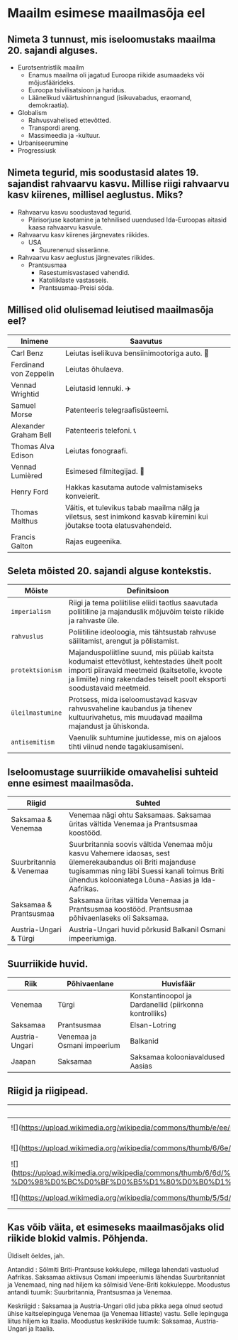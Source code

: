 # Maailm esimese maailmasõja eel

## Nimeta 3 tunnust, mis iseloomustaks maailma 20. sajandi alguses.

* Eurotsentristlik maailm
	* Enamus maailma oli jagatud Euroopa riikide asumaadeks või mõjusfäärideks.
	* Euroopa tsivilisatsioon ja haridus.
	* Läänelikud väärtushinnangud (isikuvabadus, eraomand, demokraatia).
* Globalism
	* Rahvusvahelised ettevõtted.
	* Transpordi areng.
	* Massimeedia ja -kultuur.
* Urbaniseerumine
* Progressiusk

## Nimeta tegurid, mis soodustasid alates 19. sajandist rahvaarvu kasvu. Millise riigi rahvaarvu kasv kiirenes, millisel aeglustus. Miks?

* Rahvaarvu kasvu soodustavad tegurid.
	* Pärisorjuse kaotamine ja tehnilised uuendused Ida-Euroopas aitasid kaasa rahvaarvu kasvule.
* Rahvaarvu kasv kiirenes järgnevates riikides.
	* USA
		* Suurenenud sisseränne.
* Rahvaarvu kasv aeglustus järgnevates riikides.
	* Prantsusmaa
		* Rasestumisvastased vahendid.
		* Katoliiklaste vastasseis.
		* Prantsusmaa-Preisi sõda.

## Millised olid olulisemad leiutised maailmasõja eel?

| Inimene | Saavutus |
|---------|----------|
| Carl Benz | Leiutas iseliikuva bensiinimootoriga auto. 🚗|
| Ferdinand von Zeppelin | Leiutas õhulaeva. |
| Vennad Wrightid | Leiutasid lennuki. ✈️ |
| Samuel Morse | Patenteeris telegraafisüsteemi. |
| Alexander Graham Bell | Patenteeris telefoni. 📞 |
| Thomas Alva Edison | Leiutas fonograafi. |
| Vennad Lumièred | Esimesed filmitegijad. 🎥 |
| Henry Ford | Hakkas kasutama autode valmistamiseks konveierit. |
| Thomas Malthus | Väitis, et tulevikus tabab maailma nälg ja viletsus, sest inimkond kasvab kiiremini kui jõutakse toota elatusvahendeid. |
| Francis Galton | Rajas eugeenika. |

## Seleta mõisted 20. sajandi alguse kontekstis.

| Mõiste | Definitsioon |
|--------|--------------|
| `imperialism` | Riigi ja tema poliitilise eliidi taotlus saavutada poliitiline ja majanduslik mõjuvõim teiste riikide ja rahvaste üle. |
| `rahvuslus` | Poliitiline ideoloogia, mis tähtsustab rahvuse säilitamist, arengut ja põlistamist. |
| `protektsionism` | Majanduspoliitline suund, mis püüab kaitsta kodumaist ettevõtlust, kehtestades ühelt poolt importi piiravaid meetmeid (kaitsetolle, kvoote ja limiite) ning rakendades teiselt poolt eksporti soodustavaid meetmeid. |
| `üleilmastumine` | Protsess, mida iseloomustavad kasvav rahvusvaheline kaubandus ja tihenev kultuurivahetus, mis muudavad maailma majandust ja ühiskonda. |
| `antisemitism` | Vaenulik suhtumine juutidesse, mis on ajaloos tihti viinud nende tagakiusamiseni. |

## Iseloomustage suurriikide omavahelisi suhteid enne esimest maailmasõda.

| Riigid | Suhted |
|--------|--------|
| Saksamaa & Venemaa | Venemaa nägi ohtu Saksamaas. Saksamaa üritas vältida Venemaa ja Prantsusmaa koostööd. |
| Suurbritannia & Venemaa | Suurbritannia soovis vältida Venemaa mõju kasvu Vahemere idaosas, sest ülemerekaubandus oli Briti majanduse tugisammas ning läbi Suessi kanali toimus Briti ühendus kolooniatega Lõuna-Aasias ja Ida-Aafrikas. |
| Saksamaa & Prantsusmaa | Saksamaa üritas vältida Venemaa ja Prantsusmaa koostööd.  Prantsusmaa põhivaenlaseks oli Saksamaa. |
| Austria-Ungari & Türgi | Austria-Ungari huvid põrkusid Balkanil Osmani impeeriumiga. |

## Suurriikide huvid.
| Riik | Põhivaenlane | Huvisfäär |
|------|--------------|-----------|
| Venemaa | Türgi | Konstantinoopol ja Dardanellid (piirkonna kontrolliks) |
| Saksamaa | Prantsusmaa | Elsan-Lotring |
| Austria-Ungari | Venemaa ja Osmani impeerium | Balkanid |
| Jaapan | Saksamaa | Saksamaa kolooniavaldused Aasias |


## Riigid ja riigipead.

| Pilt | Nimi | Tiitel |
|------|------|--------|
| ![](https://upload.wikimedia.org/wikipedia/commons/thumb/e/ee/Emperor_Francis_Joseph.jpg/800px-Emperor_Francis_Joseph.jpg =100x150) | Joseph Franz | Austria-Ungari keiser |
|![](https://upload.wikimedia.org/wikipedia/commons/thumb/6/6e/Kaiser_Wilhelm_II_of_Germany_-_1902.jpg/800px-Kaiser_Wilhelm_II_of_Germany_-_1902.jpg =100x150)| Wilhelm II | Saksa keiser |
|![](https://upload.wikimedia.org/wikipedia/commons/thumb/6/6d/%D0%98%D0%BC%D0%BF%D0%B5%D1%80%D0%B0%D1%82%D0%BE%D1%80_%D0%9D%D0%B8%D0%BA%D0%BE%D0%BB%D0%B0%D0%B9_II.jpg/800px-%D0%98%D0%BC%D0%BF%D0%B5%D1%80%D0%B0%D1%82%D0%BE%D1%80_%D0%9D%D0%B8%D0%BA%D0%BE%D0%BB%D0%B0%D0%B9_II.jpg =100x150)| Nikolai II | Vene tsaar |
|![](https://upload.wikimedia.org/wikipedia/commons/thumb/5/5d/Kinggeorgev1923.jpg/800px-Kinggeorgev1923.jpg =100x150)| George V | Suurbritannia kuningas |

## Kas võib väita, et esimeseks maailmasõjaks olid riikide blokid valmis. Põhjenda.

Üldiselt öeldes, jah.

Antandid
: Sõlmiti Briti-Prantsuse kokkulepe, millega lahendati vastuolud Aafrikas.
Saksamaa aktiivsus Osmani impeeriumis lähendas Suurbritanniat ja Venemaad, ning nad hiljem ka sõlmisid Vene-Briti kokkuleppe.
Moodustus antandi tuumik: Suurbritannia, Prantsusmaa ja Venemaa.

Keskriigid
: Saksamaa ja Austria-Ungari olid juba pikka aega olnud seotud ühise kaitselepinguga Venemaa (ja Venemaa liitlaste) vastu.
Selle lepinguga liitus hiljem ka Itaalia.
Moodustus keskriikide tuumik: Saksamaa, Austria-Ungari ja Itaalia.